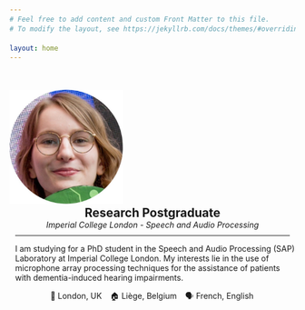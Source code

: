 ```yaml
---
# Feel free to add content and custom Front Matter to this file.
# To modify the layout, see https://jekyllrb.com/docs/themes/#overriding-theme-defaults

layout: home
---
```


<div class="center">
<div class="row">
  <div class="column left">
      <img src="assets/img/IMG_1568.jpg" width="200" style="margin-top:35px; margin-left:0px">
  </div>
  <div class="column right">
    <h2 style="margin:0; text-align:center"> Research Postgraduate</h2>
    <p style="font-style:italic; margin:0; text-align:center" > Imperial College London - Speech and Audio Processing</p>
    <hr color="#4CAE04" noshade style="margin:10px">
    <p style="text-align:left; margin-left:10px"> I am studying for a PhD student in the Speech and Audio Processing (SAP) Laboratory  at Imperial College London. My interests lie in the use of microphone array processing techniques for the assistance of patients with dementia-induced hearing impairments.
    </p>
    <p style="text-align:center; margin-left:-2px"> 📍 London, UK &ensp; 🏠 Liège, Belgium &ensp; 🗣 French, English
    </p>
  </div>
</div>
</div>

<!-- style="font-variant: small-caps" -->
